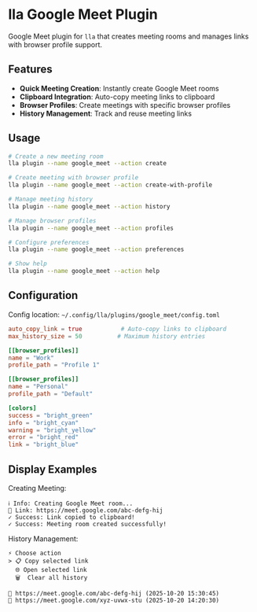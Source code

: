# lla Google Meet Plugin

Google Meet plugin for `lla` that creates meeting rooms and manages links with browser profile support.

## Features

- **Quick Meeting Creation**: Instantly create Google Meet rooms
- **Clipboard Integration**: Auto-copy meeting links to clipboard
- **Browser Profiles**: Create meetings with specific browser profiles
- **History Management**: Track and reuse meeting links

## Usage

```bash
# Create a new meeting room
lla plugin --name google_meet --action create

# Create meeting with browser profile
lla plugin --name google_meet --action create-with-profile

# Manage meeting history
lla plugin --name google_meet --action history

# Manage browser profiles
lla plugin --name google_meet --action profiles

# Configure preferences
lla plugin --name google_meet --action preferences

# Show help
lla plugin --name google_meet --action help
```

## Configuration

Config location: `~/.config/lla/plugins/google_meet/config.toml`

```toml
auto_copy_link = true           # Auto-copy links to clipboard
max_history_size = 50          # Maximum history entries

[[browser_profiles]]
name = "Work"
profile_path = "Profile 1"

[[browser_profiles]]
name = "Personal"
profile_path = "Default"

[colors]
success = "bright_green"
info = "bright_cyan"
warning = "bright_yellow"
error = "bright_red"
link = "bright_blue"
```

## Display Examples

Creating Meeting:

```
ℹ Info: Creating Google Meet room...
🔗 Link: https://meet.google.com/abc-defg-hij
✓ Success: Link copied to clipboard!
✓ Success: Meeting room created successfully!
```

History Management:

```
⚡ Choose action
> 📋 Copy selected link
  🌐 Open selected link
  🗑️  Clear all history

🔗 https://meet.google.com/abc-defg-hij (2025-10-20 15:30:45)
🔗 https://meet.google.com/xyz-uvwx-stu (2025-10-20 14:20:30)
```
